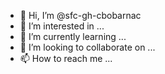 - 👋 Hi, I’m @sfc-gh-cbobarnac
- 👀 I’m interested in ...
- 🌱 I’m currently learning ...
- 💞️ I’m looking to collaborate on ...
- 📫 How to reach me ...

<!---
sfc-gh-cbobarnac/sfc-gh-cbobarnac is a ✨ special ✨ repository because its `README.md` (this file) appears on your GitHub profile.
You can click the Preview link to take a look at your changes.
--->
